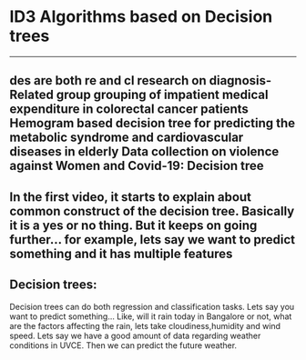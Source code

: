 # ID3 Algorithms based on Decision trees
---------------------------------------------------------------------------------------------------
des are both re and cl 
research on diagnosis-Related group grouping of impatient medical expenditure in colorectal cancer patients
Hemogram based decision tree for predicting the metabolic syndrome and cardiovascular diseases in elderly
Data collection on violence against Women and Covid-19: Decision tree
----------------------------------------------------------------------------------------------
In the first video, it starts to explain about common construct of the decision tree. Basically it is a yes or no thing. But it keeps on going further... for example, lets say we want to predict something and it has multiple features
------------------------------------------------------------------------------------------------
## Decision trees: 
Decision trees can do both regression and classification tasks. Lets say you want to predict something... Like, will it rain today in Bangalore or not, what are the factors affecting the rain, lets take cloudiness,humidity and wind speed. Lets say we have a good amount of data regarding weather conditions in UVCE. Then we can predict the future weather. 

